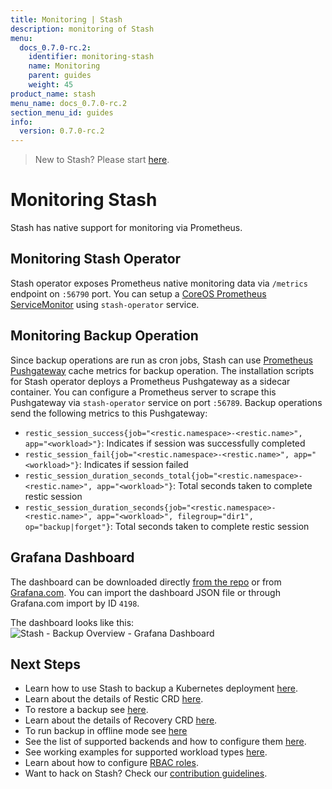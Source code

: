 ```yaml
---
title: Monitoring | Stash
description: monitoring of Stash
menu:
  docs_0.7.0-rc.2:
    identifier: monitoring-stash
    name: Monitoring
    parent: guides
    weight: 45
product_name: stash
menu_name: docs_0.7.0-rc.2
section_menu_id: guides
info:
  version: 0.7.0-rc.2
---
```


> New to Stash? Please start [here](/docs/0.7.0-rc.2/concepts/README).

# Monitoring Stash

Stash has native support for monitoring via Prometheus.

## Monitoring Stash Operator
Stash operator exposes Prometheus native monitoring data via `/metrics` endpoint on `:56790` port. You can setup a [CoreOS Prometheus ServiceMonitor](https://github.com/coreos/prometheus-operator) using `stash-operator` service.

## Monitoring Backup Operation
Since backup operations are run as cron jobs, Stash can use [Prometheus Pushgateway](https://github.com/prometheus/pushgateway) cache metrics for backup operation. The installation scripts for Stash operator deploys a Prometheus Pushgateway as a sidecar container. You can configure a Prometheus server to scrape this Pushgateway via `stash-operator` service on port `:56789`. Backup operations send the following metrics to this Pushgateway:

 - `restic_session_success{job="<restic.namespace>-<restic.name>", app="<workload>"}`: Indicates if session was successfully completed
 - `restic_session_fail{job="<restic.namespace>-<restic.name>", app="<workload>"}`: Indicates if session failed
 - `restic_session_duration_seconds_total{job="<restic.namespace>-<restic.name>", app="<workload>"}`: Total seconds taken to complete restic session
 - `restic_session_duration_seconds{job="<restic.namespace>-<restic.name>", app="<workload>", filegroup="dir1", op="backup|forget"}`: Total seconds taken to complete restic session

## Grafana Dashboard
The dashboard can be downloaded directly [from the repo](/contrib/monitoring/Grafana%20-%20Stash%20-%20Backup%20Overview.json) or from [Grafana.com](https://grafana.com/dashboards/4198).
You can import the dashboard JSON file or through Grafana.com import by ID `4198`.

The dashboard looks like this:
![Stash - Backup Overview - Grafana Dashboard](/docs/0.7.0-rc.2/images/grafana/dashboard-stash-backup-overview.png)

## Next Steps

- Learn how to use Stash to backup a Kubernetes deployment [here](/docs/0.7.0-rc.2/guides/backup).
- Learn about the details of Restic CRD [here](/docs/0.7.0-rc.2/concepts/crds/restic).
- To restore a backup see [here](/docs/0.7.0-rc.2/guides/restore).
- Learn about the details of Recovery CRD [here](/docs/0.7.0-rc.2/concepts/crds/recovery).
- To run backup in offline mode see [here](/docs/0.7.0-rc.2/guides/offline_backup)
- See the list of supported backends and how to configure them [here](/docs/0.7.0-rc.2/guides/backends).
- See working examples for supported workload types [here](/docs/0.7.0-rc.2/guides/workloads).
- Learn about how to configure [RBAC roles](/docs/0.7.0-rc.2/guides/rbac).
- Want to hack on Stash? Check our [contribution guidelines](/docs/0.7.0-rc.2/CONTRIBUTING).

